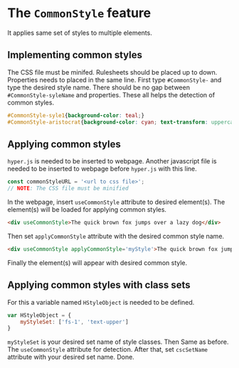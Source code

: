 # The `CommonStyle` feature
It applies same set of styles to multiple elements.

## Implementing common styles
The CSS file must be minifed. Rulesheets should be placed up to down. Properties needs to placed in the same line. First type `#CommonStyle-` and type the desired style name. There should be no gap between `#CommonStyle-syleName` and properties. These all helps the detection of common styles.
```css
#CommonStyle-syle1{background-color: teal;}
#CommonStyle-aristocrat{background-color: cyan; text-transform: uppercase; color: red;}
```

## Applying common styles
`hyper.js` is needed to be inserted to webpage. Another javascript file is needed to be inserted to webpage before `hyper.js` with this line.
```javascript
const commonStyleURL = '<url to css file>';
// NOTE: The CSS file must be minified
```
In the webpage, insert `useCommonStyle` attribute to desired element(s). The element(s) will be loaded for applying common styles.
```html
<div useCommonStyle>The quick brown fox jumps over a lazy dog</div>
```
Then set `applyCommonStyle` attribute with the desired common style name.
```html
<div useCommonStyle applyCommonStyle='myStyle'>The quick brown fox jumps over a lazy dog</div>
```
Finally the element(s) will appear with desired common style.


## Applying common styles with class sets
For this a variable named `HStyleObject` is needed to be defined.
```javascript
var HStyleObject = {
    myStyleSet: ['fs-1', 'text-upper']
}
```
`myStyleSet` is your desired set name of style classes. Then Same as before. The `useCommonStyle` attribute for detection. After that, set `cscSetName` attribute with your desired set name. Done.
